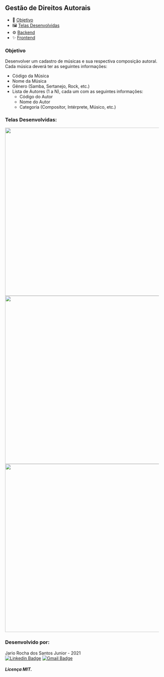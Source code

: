 ## Gestão de Direitos Autorais
- 🎯 [Objetivo](#objetivo)  
- 🖼️ [Telas Desenvolvidas](#telas-desenvolvidas)  
- ⚙️ [Backend](https://github.com/rochajario/Gestao-Composicoes-Autorais/tree/main/Gestao-Composicoes-Autorais-Api)  
- ✨ [Frontend](https://github.com/rochajario/Gestao-Composicoes-Autorais/tree/main/Gestao-Composicoes-Autorais-Ui)  

### Objetivo
Desenvolver um cadastro de músicas e sua respectiva composição autoral. Cada música deverá ter as seguintes informações:
 - Código da Música
 - Nome da Música
 - Gênero (Samba, Sertanejo, Rock, etc.)
 - Lista de Autores (1 a N), cada um com as seguintes informações:
	 - Código do Autor
	 - Nome do Autor
	 - Categoria (Compositor, Intérprete, Músico, etc.)
	 
### Telas Desenvolvidas:
<img src="https://user-images.githubusercontent.com/56648231/134077531-37e27f74-04ac-4bd8-9a8b-e1709b3f09a7.PNG" width="550px">
<img src="https://user-images.githubusercontent.com/56648231/134079485-814c1668-76d8-4eeb-bb30-2c915671d8c0.PNG" width="550px">
<img src="https://user-images.githubusercontent.com/56648231/134077543-0b995aa1-ca1f-4489-8024-7d1ea1d5c44e.PNG" width="550px">

### Desenvolvido por:
Jario Rocha dos Santos Junior - 2021  
[![Linkedin Badge](https://img.shields.io/badge/-rochajario-blue?style=flat-square&logo=Linkedin&logoColor=white&link=https://www.linkedin.com/in/rochajario/?locale=en_US)](https://www.linkedin.com/in/rochajario/) [![Gmail Badge](https://img.shields.io/badge/-rochajario-c14438?style=flat-square&logo=Gmail&logoColor=white&link=mailto:rochajario@gmail.com)](mailto:rochajario@gmail.com)
##### Licença MIT.
